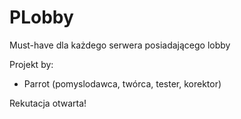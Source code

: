 PLobby
======

Must-have dla każdego serwera posiadającego lobby

  Projekt by:
- Parrot (pomyslodawca, twórca, tester, korektor)
  
Rekutacja otwarta!
